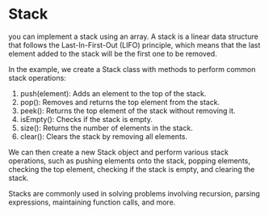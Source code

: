 # Stack

you can implement a stack using an array. A stack is a linear data structure that follows the Last-In-First-Out (LIFO) principle, which means that the last element added to the stack will be the first one to be removed.

In the example, we create a Stack class with methods to perform common stack operations:

1. push(element): Adds an element to the top of the stack.
2. pop(): Removes and returns the top element from the stack.
3. peek(): Returns the top element of the stack without removing it.
4. isEmpty(): Checks if the stack is empty.
5. size(): Returns the number of elements in the stack.
6. clear(): Clears the stack by removing all elements.

We can then create a new Stack object and perform various stack operations, such as pushing elements onto the stack, popping elements, checking the top element, checking if the stack is empty, and clearing the stack.

Stacks are commonly used in solving problems involving recursion, parsing expressions, maintaining function calls, and more.
